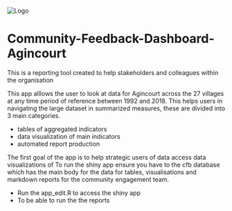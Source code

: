 ![Logo](~/www/logo.jpg)

# Community-Feedback-Dashboard-Agincourt
This is a reporting tool created to help stakeholders and colleagues within the organisation 

This app alllows the user to look at data for Agincourt across the 27 villages at any time period of reference between 1992 and 2018. This helps users in navigating the large dataset in summarized measures, these are divided into 3 main categories. 
- tables of aggregated indicators
- data visualization of main indicators
- automated report production 

The first goal of the app is to help strategic users of data access data visualizations of 
To run the shiny app ensure you have to the cfb database which has the main body for the data for tables, visualisations and markdown reports for the community engagement team.

- Run the app_edit.R to access the shiny app
- To be able to run the the reports

